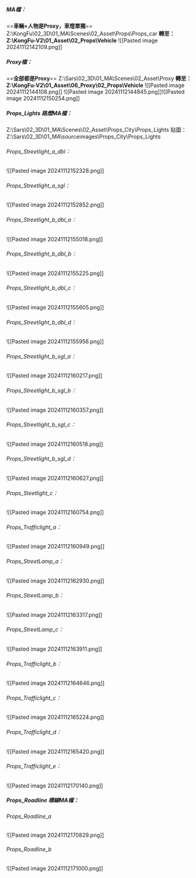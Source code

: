 ##### MA檔：
==**車輛+人物是Proxy，車燈單獨**==
Z:\KongFu\02_3D\01_MA\Scenes\02_Asset\Props\Props_car
**轉至：Z:\KongFu-V2\01_Asset\02_Props\Vehicle**
![[Pasted image 20241112142109.png]]

##### Proxy檔：
==**全部都是Proxy**==
Z:\Sars\02_3D\01_MA\Scenes\02_Asset\Proxy
**轉至：Z:\KongFu-V2\01_Asset\06_Proxy\02_Props\Vehicle**
![[Pasted image 20241112144108.png]]
![[Pasted image 20241112144845.png]]![[Pasted image 20241112150254.png]]

##### Props_Lights 路燈MA檔：
Z:\Sars\02_3D\01_MA\Scenes\02_Asset\Props_City\Props_Lights
貼圖：Z:\Sars\02_3D\01_MA\sourceimages\Props_City\Props_Lights
###### Props_Streetlight_a_dbl：
![[Pasted image 20241112152328.png]]
###### Props_Streetlight_a_sgl：
![[Pasted image 20241112152852.png]]

###### Props_Streetlight_b_dbl_a：
![[Pasted image 20241112155018.png]]

###### Props_Streetlight_b_dbl_b：
![[Pasted image 20241112155225.png]]

###### Props_Streetlight_b_dbl_c：
![[Pasted image 20241112155605.png]]

###### Props_Streetlight_b_dbl_d：
![[Pasted image 20241112155956.png]]

###### Props_Streetlight_b_sgl_a：
![[Pasted image 20241112160217.png]]

###### Props_Streetlight_b_sgl_b：
![[Pasted image 20241112160357.png]]

###### Props_Streetlight_b_sgl_c：
![[Pasted image 20241112160518.png]]

###### Props_Streetlight_b_sgl_d：
![[Pasted image 20241112160627.png]]

###### Props_Steetlight_c：
![[Pasted image 20241112160754.png]]

###### Props_Trafficlight_a：
![[Pasted image 20241112160949.png]]

###### Props_StreetLamp_a：
![[Pasted image 20241112162930.png]]

###### Props_StreetLamp_b：
![[Pasted image 20241112163317.png]]

###### Props_StreetLamp_c：
![[Pasted image 20241112163911.png]]

###### Props_Trafficlight_b：
![[Pasted image 20241112164646.png]]

###### Props_Trafficlight_c：
![[Pasted image 20241112165224.png]]

###### Props_Trafficlight_d：
![[Pasted image 20241112165420.png]]

###### Props_Trafficlight_e：
![[Pasted image 20241112170140.png]]



##### Props_Roadline 標線MA檔：
###### Props_Roadline_a
![[Pasted image 20241112170829.png]]

###### Props_Roadline_b
![[Pasted image 20241112171000.png]]